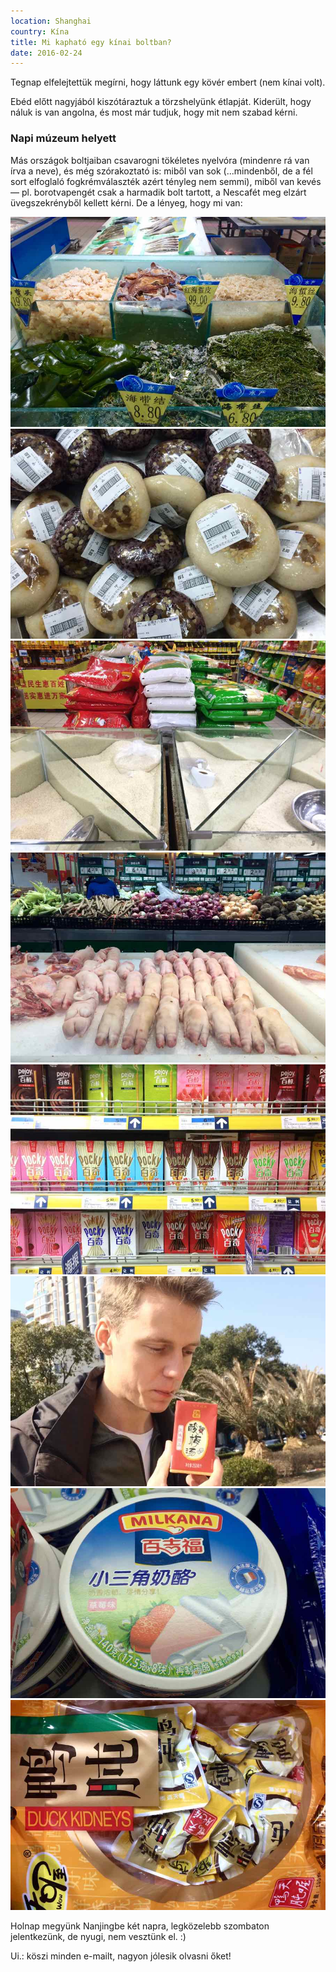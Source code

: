 ```yaml
---
location: Shanghai
country: Kína
title: Mi kapható egy kínai boltban?
date: 2016-02-24
---
```


Tegnap elfelejtettük megírni, hogy láttunk egy kövér embert (nem kínai volt).

Ebéd előtt nagyjából kiszótáraztuk a törzshelyünk étlapját. Kiderült, hogy náluk is van angolna, és most már tudjuk, hogy mit nem szabad kérni.

### Napi múzeum helyett

Más országok boltjaiban csavarogni tökéletes nyelvóra (mindenre rá van írva a neve), és még szórakoztató is: miből van sok (...mindenből, de a fél sort elfoglaló fogkrémválaszték azért tényleg nem semmi), miből van kevés — pl. borotvapengét csak a harmadik bolt tartott, a Nescafét meg elzárt üvegszekrényből kellett kérni. De a lényeg, hogy mi van:

![tengeri alga](../../img/0224-1.jpg)
![celofánba csomagolt, kész rizs](../../img/0224-2.jpg)
![kimérős rizs](../../img/0224-3.jpg)
![disznóláb](../../img/0224-4.jpg)
![Pocky: édes bevonatú ropi-szerű pálcikák](../../img/0224-5.jpg)
![Samu iszik valami furcsa levet](../../img/0224-6.jpg)
![epres kockasajt](../../img/0224-7.jpg)
![kacsavese snack kiszerelésben](../../img/0224-9.jpg)

Holnap megyünk Nanjingbe két napra, legközelebb szombaton jelentkezünk, de nyugi, nem vesztünk el. :)

Ui.: köszi minden e-mailt, nagyon jólesik olvasni őket!
